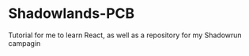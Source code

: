 # Shadowlands-PCB
Tutorial for me to learn React, as well as a repository for my Shadowrun campagin
